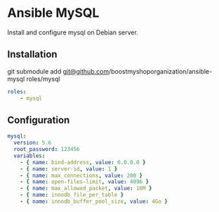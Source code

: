 Ansible MySQL
=============

Install and configure mysql on Debian server.

Installation
------------

git submodule add git@github.com/boostmyshoporganization/ansible-mysql roles/mysql

```yaml
roles:
    - mysql
```

Configuration
-------------

```yaml
mysql:
  version: 5.6
  root_password: 123456
  variables:
    - { name: bind-address, value: 0.0.0.0 }
    - { name: server-id, value: 1 }
    - { name: max_connections, value: 200 }
    - { name: open-files-limit, value: 4096 }
    - { name: max_allowed_packet, value: 16M }
    - { name: innodb_file_per_table }
    - { name: innodb_buffer_pool_size, value: 4Go }
```